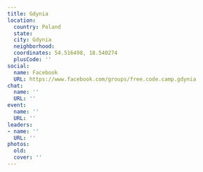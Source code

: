 ```yaml
---
title: Gdynia
location:
  country: Poland
  state: 
  city: Gdynia
  neighborhood: 
  coordinates: 54.516498, 18.540274
  plusCode: ''
social:
  name: Facebook
  URL: https://www.facebook.com/groups/free.code.camp.gdynia
chat:
  name: ''
  URL: ''
event:
  name: ''
  URL: ''
leaders:
- name: ''
  URL: ''
photos:
  old: 
  cover: ''
---
```

